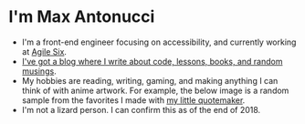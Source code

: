# I'm Max Antonucci

* I'm a front-end engineer focusing on accessibility, and currently working at [Agile Six](https://agile6.com/).
* [I've got a blog where I write about code, lessons, books, and random musings](https://www.maxwellantonucci.com/).
* My hobbies are reading, writing, gaming, and making anything I can think of with anime artwork. For example, the below image is a random sample from the favorites I made with [my little quotemaker](https://www.quotemaker.maxwellantonucci.com/).
* I'm not a lizard person. I can confirm this as of the end of 2018.

<p align="center">
  <img src="https://eleventy-site-api.herokuapp.com/quote/random/?orientations=landscape" alt="" />  
</p>
